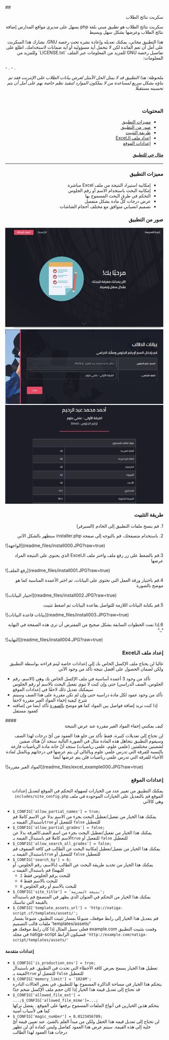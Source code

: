 
##<div dir="rtl"> سكربت نتائج الطلاب</div>
<p dir="rtl">سكربت نتائج الطلاب هو تطبيق مبني بلغة php يسهل على مديري مواقع المدارس إضافة نتائج الطلاب وعرضها بشكل سهل وبسيط</p>

<p dir="rtl">هذا التطبيق مجاني، يمكنك تعديله وإعادة نشره تحت رخصة GNU. نشارك هذا السكربت على أمل أن تعم الفائدة لكن لا نتحمل أية مسؤولية أو أية ضمانات لاستخدامك، اطلع على تفاصيل رخصة GNU للمزيد من المعلومات عبر الملف `LICENSE.txt` وللمزيد من المعلومات:</p>
- <http://www.gnu.org/licenses/>.
- <http://opensource.org/licenses/>.

<p dir="rtl"><em>ملحوظة: هذا التطبيق قد لا يمثل الحل الأمثل لعرض بيانات الطلاب على الإنترنت فقد تم بناؤه بشكل سريع لمساعدة من لا يملكون الموارد لتنفيذ نظم خاصة بهم على أمل أن يتم تحسينه مستقبلًا</em></p>

<br/>

### <div dir="rtl"> المحتويات</div>
<div dir="rtl">
<ul>
<li><a href="#features">مميزات التطبيق</a></li>
<li><a href="#screenshots">صور من التطبيق</a></li>
<li><a href="#installation">طريقة التثبيت</a></li>
<li><a href="#sheet_structure">إعداد ملف الـExcel</a></li>
<li><a href="#site_configuration">إعدادات الموقع</a></li>
</ul>
</div>

#### <div dir="rtl"><a href="http://natiga-script.cf">مثال حي للتطبيق</a></div>
---

### <div dir="rtl"> <a name="features"></a>مميزات التطبيق</div>

<div dir="rtl"><ul>
<li>إمكانية استيراد النتيجة من ملف Excel مباشرة</li>
<li>إمكانية البحث باستخدام الاسم أو رقم الجلوس</li>
<li>التحكم في طرق البحث المسموح بها</li>
<li>عرض درجات كلّ مادة بشكل منفصل</li>
<li>تصميم انسيابي متوافق مع مختلف أحجام الشاشات</li>
</ul></div>

###  <div dir="rtl"> <a name="screenshots"></a> صور من التطبيق</div>

![الواجهة](readme_files/screen001.JPG?raw=true)
![البحث](readme_files/screen002.JPG?raw=true)
![النتيجة](readme_files/screen003.JPG?raw=true)

###  <div dir="rtl"> <a name="installation"></a>طريقة التثبيت</div>

<p dir="rtl">1. قم بنسخ ملفات التطبيق إلى الخادم (السيرفر) </p>
<p dir="rtl">2. باستخدام متصفحك، قم بالتوجه إلى صفحة installer.php ستظهر بالشكل الآتي</p>
![الواجهة](readme_files/install000.JPG?raw=true)
<br/>
<p dir="rtl">3.قم بالضغط على زر رفع ملف واختر ملف الـExcel الذي يحتوي على النتيجة المراد عرضها</p>
![رفع الملف](readme_files/install001.JPG?raw=true)
<br/>
<p dir="rtl">4.قم باختيار ورقة العمل التي تحتوي على البيانات، ثم اختر الأعمدة المناسبة كما هو موضح بالصورة</p>
![اختيار البيانات](readme_files/install002.JPG?raw=true)
<p dir="rtl">5.قم بكتابة البيانات اللازمة للتواصل بقاعدة البيانات ثم اضغط تثبيت</p>
![بيانات قاعدة البيانات](readme_files/install003.JPG?raw=true)
<p dir="rtl">6.إذا تمت الخطوات السابقة بشكل صحيح من المفترض أن ترى هذه الصفحة في النهاية ^_^</p>
![النهاية](readme_files/install004.JPG?raw=true)

###  <div dir="rtl"> <a name="sheet_structure"></a>إعداد ملف الـExcel</div>
<p dir="rtl">
غالبا لن يحتاج ملف الإكسل الخاص بك إلى إعدادات خاصة ليتم قراءته بواسطة التطبيق ولكن لضمان الحصول على أفضل نتيجة تأكد من وجود الآتي
<ul>
<li>تأكد من وجود 3 أعمدة أساسية في ملف الإكسل الخاص بك وهي (الاسم، رقم الجلوس، الصف الدراسي) حتى وإن كنت لا تنوي تفعيل البحث بالاسم أو رقم الجلوس سيمكنك تعديل ذلك لاحقًا في إعدادات الموقع</li>
<li>تأكد من وجود عمود لكل مادة دراسية حتى وإن لم تكن مقررة على هذا الصف وسيتم شرح كيفية إخفاء المواد الغير مقررة لاحقا</li>
<li>إذا كنت تريد إضافة فواصل بين المواد كما هو موضح <a href="templates/assets/images/sep_cell_example.jpg"> بالصورة</a> تأكد أيضا من إضافته كعمود مستقل</li>
</ul>
</p>
#### <div dir="rtl">كيف يمكنني إخفاء المواد الغير مقررة عند عرض النتيجة</div>
<p dir="rtl">
لن تحتاج إلى تعديلات كثيرة، فقط تأكد من خلو هذا العمود من أيّ درجات لهذا الصف وسيقوم التطبيق بتجاهل هذه المادة
مثال
في الصورة التالية ستجد أنّ هناك صفين لشعبتين مختلفتين (علمي علوم، علمي رياضيات)
ستجد أنّ خانة مادة الرياضيات فارغة بالنسبة للفرقة التي تدرس علمي علوم وبالتالي لن يتم عرضها في درجاتهم
وبالمثل لمادة الأحياء للفرقة التي تدرس علمي رياضيات فلن يتم عرضها أيضا
</p>
![المواد الغير مقررة](readme_files/excel_example000.JPG?raw=true)

### <div dir="rtl"><a name="site_configuration"></a>إعدادات الموقع</div>
<p dir="rtl">
يمكنك التطبيق من تغيير عدد من الخيارات لسهولة التحكم في الموقع
لتعديل إعدادات الموقع قم بالتعديل على الخيارات الموجودة في ملف <code>includes/site_config.php</code> وهي كالآتي
<ul>
<li><code>$_CONFIG['allow_partial_names'] = true;</code>
<br/>
يمكنك هذا الخيار من تفعيل/تعطيل البحث بجزء من الاسم بدلا عن الاسم كاملا
قم باستبدال القيمة بـ<code>true</code> للتفعيل أو <code>false</code> للتعطيل
</li>
<li><code>$_CONFIG['allow_partial_grades'] = false;</code>
<br/>
يمكنك هذا الخيار من تفعيل/تعطيل البحث بجزء من اسم الصف/الفرقة بدلا عن الاسم كاملا
قم باستبدال القيمة بـ<code>true</code> للتفعيل أو <code>false</code> للتعطيل
</li>
<li><code>$_CONFIG['allow_search_all_grades'] = false;</code>
<br/>
يمكنك هذا الخيار من تفعيل/تعطيل إمكانية البحث عن الطالب في كافة الصفوف
قم باستبدال القيمة بـ<code>true</code> للتفعيل أو <code>false</code> للتعطيل
</li>
<li><code>$_CONFIG['search_by'] = 6;</code>
<br/>
يمكنك هذا الخيار من تحديد طريقة البحث عن الطالب (بالاسم، رقم الجلوس، أو كليهما)
قم باستبدال القيمة بـ
<ul><li><code>2</code> للبحث برقم الجلوس فقط</li>
<li><code>4</code> للبحث بالاسم فقط </li>
<li><code>6</code> للبحث بالاسم أو رقم الجلوس</li>
</ul>
</li>
<li><code>$_CONFIG['site_title'] = 'نتيجة المدرسة';</code>
<br/>
يمكنك هذا الخيار من التحكم في العنوان الذي يظهر في المتصفح
فم باستبداله بالقيمة التي تناسبك
</li>
<li><code>$_CONFIG['template_assets_url'] = 'http://natiga-script.cf/templates/assets/';</code>
<br/>
قم بتعديل هذا الخيار إلى رابط موقعك، متبوعًا بمسار تثبيت التطبيق، متبوعا بمسار ملفات قالب التصميم 
'templates/assets/'
<br/>
فعلى سبيل المثال إذا كان رابط موقعك هو example.com وقمت بتثبيت التطبيق في مجلد natiga-script فسيكون الرابط 
<code>'http://example.com/natiga-script/templates/assets/'</code>
</li>
</ul>
<h4>إعدادات متقدمة</h4>
<ul>
<li><code>$_CONFIG['is_production_env'] = true;</code>
<br/>
تعطيل هذا الخيار يسمح بعرض كافة الأخطاء التي تحدث في التطبيق.
قم باستبدال القيمة بـ<code>true</code> للتفعيل أو <code>false</code> للتعطيل
</li>
<li><code>$_CONFIG['memory_limit'] = '1024M';</code>
<br/>
يتحكم هذا الخيار في مساحة الذاكرة المسموح بها للتطبيق، في بعض الحالات النادرة قد تحتاج إلى تعديل قيمة هذا الخيار إذا كان حجم ملف الإكسل ضخم جدًا
</li>
<li><code>$_CONFIG['allowed_file_ext'] = ...;$_CONFIG['allowed_file_mime']=...;</code>
<br/>
يتحكم هذين الخيارين في أنواع الملفات المسموح برفعها على الموقع . يفضل تركها كما هي لأسباب أمنية
</li>
<li><code>$_CONFIG['magic_number'] = 0.0123456789;</code>
<br/>
لن تحتاج إلى تعديل قيمة هذا الحقل ولكن من مبدأ العلم بالشئ. عند تعيين قيمة أيّ خلية إلى هذه القيمة. سيتم عرض هذا العمود كفاصل وليس كمادة أي لن تظهر درجات هذا العمود لهذا الطالب
</li>
</ul>
</p>
